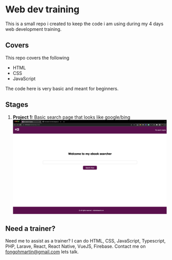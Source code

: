 # Web dev training

This is a small repo i created to keep the code i am using during my 4 days web development training. 

## Covers
This repo covers the following
- HTML
- CSS
- JavaScript

The code here is very basic and meant for beginners. 

## Stages
1. **Project 1:** Basic search page that looks like google/bing
![Search page](screenshots/search-page.png "a title")



## Need a trainer?
Need me to assist as a trainer? I can do HTML, CSS, JavaScript, Typescript, PHP, Larave, React, React Native, VueJS, Firebase. Contact me on fongohmartin@gmail.com lets talk. 

